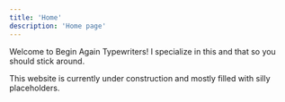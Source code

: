```yaml
---
title: 'Home'
description: 'Home page'
---
```


Welcome to Begin Again Typewriters! I specialize in this and that so you should stick around.

This website is currently under construction and mostly filled with silly placeholders. 